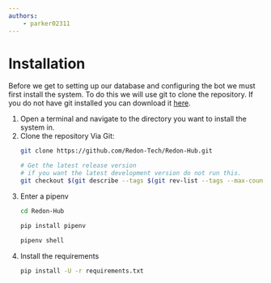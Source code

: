 ```yaml
---
authors:
    - parker02311
---
```


# Installation
Before we get to setting up our database and configuring the bot we must first install the system. To do this we will use git to clone the repository. If you do not have git installed you can download it [here](https://git-scm.com/downloads).

1. Open a terminal and navigate to the directory you want to install the system in.
2. Clone the repository
    Via Git:
    ```bash
    git clone https://github.com/Redon-Tech/Redon-Hub.git

    # Get the latest release version
    # if you want the latest development version do not run this.
    git checkout $(git describe --tags $(git rev-list --tags --max-count=1))
    ```
3. Enter a pipenv
    ```bash
    cd Redon-Hub

    pip install pipenv

    pipenv shell
    ```
4. Install the requirements
    ```bash
    pip install -U -r requirements.txt
    ```